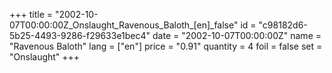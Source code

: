 +++
title = "2002-10-07T00:00:00Z_Onslaught_Ravenous_Baloth_[en]_false"
id = "c98182d6-5b25-4493-9286-f29633e1bec4"
date = "2002-10-07T00:00:00Z"
name = "Ravenous Baloth"
lang = ["en"]
price = "0.91"
quantity = 4
foil = false
set = "Onslaught"
+++
